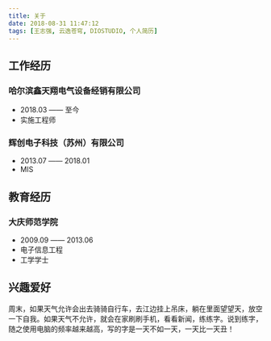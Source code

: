 ```yaml
---
title: 关于
date: 2018-08-31 11:47:12
tags: [王志强, 云逸苍穹, DIOSTUDIO, 个人简历]
---
```


## 工作经历

### 哈尔滨鑫天翔电气设备经销有限公司

- 2018.03 —— 至今
- 实施工程师

### 辉创电子科技（苏州）有限公司

- 2013.07 —— 2018.01
- MIS

## 教育经历

### 大庆师范学院

- 2009.09 —— 2013.06
- 电子信息工程
- 工学学士

## 兴趣爱好

周末，如果天气允许会出去骑骑自行车，去江边挂上吊床，躺在里面望望天，放空一下自我。如果天气不允许，就会在家刷刷手机，看看新闻，练练字。说到练字，随之使用电脑的频率越来越高，写的字是一天不如一天，一天比一天丑！